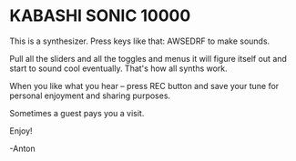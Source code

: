 # KABASHI SONIC 10000

This is a synthesizer. Press keys like that: AWSEDRF to make sounds. 

Pull all the sliders and all the toggles and menus it will figure itself out and start to sound cool eventually. That's how all synths work.

When you like what you hear – press REC button and save your tune for personal enjoyment and sharing purposes.

Sometimes a guest pays you a visit.

Enjoy!

-Anton
